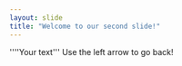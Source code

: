 ```yaml
---
layout: slide
title: "Welcome to our second slide!"
---
```

''''Your text'''
Use the left arrow to go back!
